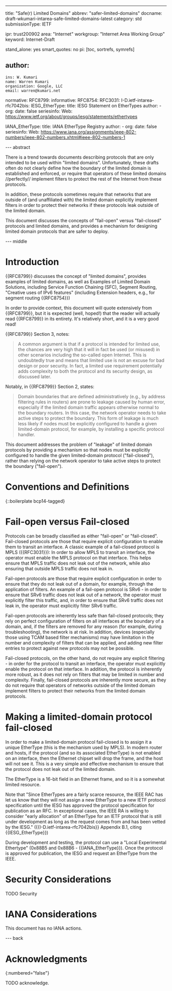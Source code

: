 ---
title: "Safe(r) Limited Domains"
abbrev: "safer-limited-domains"
docname: draft-wkumari-intarea-safe-limited-domains-latest
category: std
submissionType: IETF

ipr: trust200902
area: "Internet"
workgroup: "Internet Area Working Group"
keyword: Internet-Draft

stand_alone: yes
smart_quotes: no
pi: [toc, sortrefs, symrefs]

author:
 -
    ins: W. Kumari
    name: Warren Kumari
    organization: Google, LLC
    email: warren@kumari.net

normative:
  RFC8799:
informative:
  RFC8754:
  RFC3031:
  I-D.ietf-intarea-rfc7042bis:
  IESG_EtherType:
    title: IESG Statement on EtherTypes
    author:
    - org:
    date: false
    seriesinfo:
      Web: <https://www.ietf.org/about/groups/iesg/statements/ethertypes>

  IANA_EtherType:
    title: IANA EtherType Registry
    author:
    - org:
    date: false
    seriesinfo:
      Web: <https://www.iana.org/assignments/ieee-802-numbers/ieee-802-numbers.xhtml#ieee-802-numbers-1>

--- abstract

There is a trend towards documents describing protocols that are only intended
to be used within "limited domains". Unfortunately, these drafts often do not
clearly define how the boundary of the limited domain is established and
enforced, or require that operators of these limited domains //perfectly//
implement filters to protect the rest of the Internet from these protocols.

In addition, these protocols sometimes require that networks that are outside
of (and unaffiliated with) the limited domain explicitly implement filters in
order to protect their networks if these protocols leak outside of the limited
domain.

This document discusses the concepts of "fail-open" versus "fail-closed"
protocols and limited domains, and provides a mechanism for designing limited
domain protocols that are safer to deploy.

--- middle

# Introduction

{{RFC8799}} discusses the concept of "limited domains", provides examples of
limited domains, as well as Examples of Limited Domain Solutions, including
Service Function Chaining (SFC), Segment Routing, "Creative uses of IPv6
features" (including Extension headers, e.g., for segment routing {{RFC8754}})

In order to provide context, this document will quote extensively from
{{RFC8799}}, but it is expected (well, hoped!) that the reader will actually
read {{RFC8799}} in its entirety. It's relatively short, and it is a very good
read!

{{RFC8799}} Section 3, notes:

> A common argument is that if a protocol is intended for limited use, the
> chances are very high that it will in fact be used (or misused) in other
> scenarios including the so-called open Internet. This is undoubtedly true and
> means that limited use is not an excuse for bad design or poor security. In
> fact, a limited use requirement potentially adds complexity to both the
> protocol and its security design, as discussed later.

Notably, in {{RFC8799}} Section 2, states:

> Domain boundaries that are defined administratively (e.g., by address
> filtering rules in routers) are prone to leakage caused by human error,
> especially if the limited domain traffic appears otherwise normal to the
> boundary routers. In this case, the network operator needs to take active
> steps to protect the boundary. This form of leakage is much less likely if
> nodes must be explicitly configured to handle a given limited-domain
> protocol, for example, by installing a specific protocol handler.

This document addresses the problem of "leakage" of limited domain protocols by
providing a mechanism so that nodes must be explicitly configured to handle the
given limited-domain protocol ("fail-closed"), rather than relying on the
network operator to take active steps to protect the boundary ("fail-open").

# Conventions and Definitions

{::boilerplate bcp14-tagged}

# Fail-open versus Fail-closed

Protocols can be broadly classified as either "fail-open" or "fail-closed".
Fail-closed protocols are those that require explicit configuration to enable
them to transit an interface. A classic example of a fail-closed protocol is
MPLS ({{RFC3031}}): In order to allow MPLS to transit an interface, the
operator must enable the MPLS protocol on that interface. This helps ensure
that MPLS traffic does not leak out of the network, while also ensuring that
outside MPLS traffic does not leak in.

Fail-open protocols are those that require explicit configuration in order
to ensure that they do not leak out of a domain, for example, through the
application of filters. An example of a fail-open protocol is SRv6 - in order
to ensure that SRv6 traffic does not leak out of a network, the operator must
explicitly filter this traffic, and, in order to ensure that SRv6 traffic does
not leak in, the operator must explicitly filter SRv6 traffic.

Fail-open protocols are inherently less safe than fail-closed protocols; they
rely on perfect configuration of filters on all interfaces at the boundary of a
domain, and, if the filters are removed for any reason (for example, during
troubleshooting), the network is at risk. In addition, devices (especially
those using TCAM based filter mechanisms) may have limitation in the number and
complexity of filters that can be applied, and adding new filter entries to
protect against new protocols may not be possible.

Fail-closed protocols, on the other hand, do not require any explicit
filtering - in order for the protocol to transit an interface, the operator must
explicitly enable the protocol on that interface. In addition, the protocol is
inherently more robust, as it does not rely on filters that may be limited in
number and complexity. Finally, fail-closed protocols are inherently more
secure, as they do not require that operators of networks outside of the
limited domain implement filters to protect their networks from the limited
domain protocols.

# Making a limited-domain protocol fail-closed

In order to make a limited-domain protocol fail-closed is to assign it a unique
EtherType (this is the mechanism used by MPLS). In modern router and hosts, if
the protocol (and so its associated EtherType) is not enabled on an interface,
then the Ethernet chipset will drop the frame, and the host will not see it.
This is a very simple and effective mechanism to ensure that the protocol does
not leak out of the limited domain.

The EtherType is a 16-bit field in an Ethernet frame, and so it is a somewhat
limited resource.

Note that "Since EtherTypes are a fairly scarce resource, the IEEE RAC has let
   us know that they will not assign a new EtherType to a new IETF protocol
   specification until the IESG has approved the protocol specification for
   publication as an RFC.  In exceptional cases, the IEEE RA is willing to
   consider "early allocation" of an EtherType for an IETF protocol that is
   still under development as long as the request comes from and has been
   vetted by the IESG." ({{I-D.ietf-intarea-rfc7042bis}} Appendix B.1, citing
   {{IESG_EtherType}})

During development and testing, the protocol can use a "Local Experimental
Ethertype" (0x88B5 and 0x88B6 - {{IANA_EtherType}}). Once the protocol is
approved for publication, the IESG and request an EtherType from the IEEE.

# Security Considerations

TODO Security

# IANA Considerations

This document has no IANA actions.

--- back

# Acknowledgments
{:numbered="false"}

TODO acknowledge.
